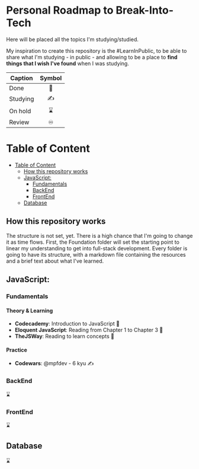 # Personal Roadmap to Break-Into-Tech

Here will be placed all the topics I'm studying/studied.

My inspiration to create this repository is the #LearnInPublic, to be able to share what I'm studying - in public - and allowing to be a place to **find things that I wish I've found** when I was studying.


| Caption  | Symbol |
| -------- | :----: |
| Done     |   📕    |
| Studying |   ✍️    |
| On hold  |   ⌛    |
| Review   |   ♾️    |

# Table of Content

  - [Table of Content](#table-of-content)
    - [How this repository works](#how-this-repository-works)
    - [JavaScript:](#javascript)
      - [Fundamentals](#fundamentals)
      - [BackEnd](#backend)
      - [FrontEnd](#frontend)
    - [Database](#database)


## How this repository works
The structure is not set, yet. There is a high chance that I'm going to change it as time flows. 
First, the Foundation folder will set the starting point to linear my understanding to get into full-stack development.
Every folder is going to have its structure, with a markdown file containing the resources and a brief text about what I've learned.

## JavaScript:

### Fundamentals

#### Theory & Learning

- **Codecademy**: Introduction to JavaScript 📕
- **Eloquent JavaScript**: Reading from Chapter 1 to Chapter 3 📕
- **TheJSWay**: Reading to learn concepts 📕

#### Practice

- **Codewars**: @mpfdev - 6 kyu ✍️

### BackEnd 
⌛

### FrontEnd 
⌛

## Database 
⌛
